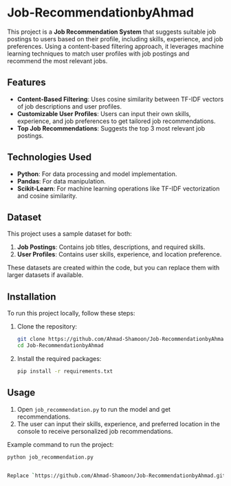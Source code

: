 # Job-RecommendationbyAhmad

This project is a **Job Recommendation System** that suggests suitable job postings to users based on their profile, including skills, experience, and job preferences. Using a content-based filtering approach, it leverages machine learning techniques to match user profiles with job postings and recommend the most relevant jobs.

## Features
- **Content-Based Filtering**: Uses cosine similarity between TF-IDF vectors of job descriptions and user profiles.
- **Customizable User Profiles**: Users can input their own skills, experience, and job preferences to get tailored job recommendations.
- **Top Job Recommendations**: Suggests the top 3 most relevant job postings.

## Technologies Used
- **Python**: For data processing and model implementation.
- **Pandas**: For data manipulation.
- **Scikit-Learn**: For machine learning operations like TF-IDF vectorization and cosine similarity.

## Dataset
This project uses a sample dataset for both:
1. **Job Postings**: Contains job titles, descriptions, and required skills.
2. **User Profiles**: Contains user skills, experience, and location preference.

These datasets are created within the code, but you can replace them with larger datasets if available.

## Installation

To run this project locally, follow these steps:

1. Clone the repository:
    ```bash
    git clone https://github.com/Ahmad-Shamoon/Job-RecommendationbyAhmad.git
    cd Job-RecommendationbyAhmad
    ```

2. Install the required packages:
    ```bash
    pip install -r requirements.txt
    ```

## Usage

1. Open `job_recommendation.py` to run the model and get recommendations.
2. The user can input their skills, experience, and preferred location in the console to receive personalized job recommendations.

Example command to run the project:

```bash
python job_recommendation.py


Replace `https://github.com/Ahmad-Shamoon/Job-RecommendationbyAhmad.git` with your GitHub repository link. Also, ensure you add any additional files (like a `requirements.txt` file) or modifications needed for your specific project. Let me know if you need further customization for the README.

